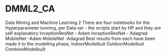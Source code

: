 # DMML2_CA
Data Mining and Machine Learning 2
There are four notebooks for the Hyperparameter tunning, per Data set - the scripts start by HP and they are self explanatory
InceptionResNet - Adam
InceptionResNet - Adagrad
MobileNet -Adam
MobileNet -Adagrad
Best results from each have been made it to the modelling phase,
IndoorModelbuit
OutdoorModelbuit
CombineModelbuilt
